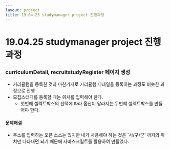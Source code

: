 ```yaml
---
layout: project
title: 19.04.25 studymanager project 진행과정
---
```


# 19.04.25 studymanager project 진행과정
### curriculumDetail, recruitstudyRegister 페이지 생성
- 커리큘럼을 등록한 것과 마찬가지로 커리큘럼 디테일을 등록하는 과정도 비슷한 과정으로 진행
- 모집스터디를 등록할 때는 위치를 입력해야 한다.
    - 첫번째 셀렉트박스의 선택에 따라 옵션이 달라지는 두번쨰 셀렉트박스를 만들어야 한다.



####     문제해결
- 주소를 입력하는 오픈 소스는 있지만 내가 사용해야 하는 것은 '시/구/군' 까지의 위치만 나타내면 되기 때문에 자바스크립트를 활용하여 만들었다.
